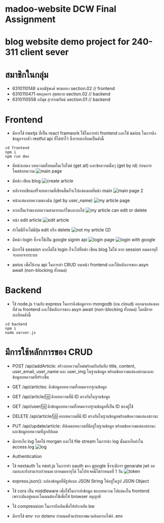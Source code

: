 # madoo-website DCW Final Assignment
# blog website demo project for 240-311 client sever

# สมาชิกในกลุ่ม
- 6310110148 นายณัฐพงศ์ พรมทอง  section.02		// frontend
- 6310110471 ศหฤงคาร สุขสบาย	section.02 	  	// backend
- 6310110558 อภิมุข สุวรรณรัตน์	section.01		    // backend

# Frontend
- มีการใช้ nextjs ที่เป็น react framwork ใช้ในการทำ frontend เเละใช้ axios ในการดึงข้อมูลจากตัว restful api ที่ได้ทำไว้ ซึ่งรายละเอียดเป็นดังนี้

```
cd frontend
npm i
npm run dev
```
- มีหน้าเเสดง บทความทั้งหมดในเว็บไซต์ (get all) เเละข้อความนั้นๆ (get by id) ก่อนการโพสต์บทความ
![main page](https://user-images.githubusercontent.com/89448778/224480033-ebe20981-4b58-4875-b833-07cf1b4be225.png)


- มีหน้า เขียน blog
![create article](https://user-images.githubusercontent.com/89448778/224480217-25be5252-aa5e-4ffa-82bf-bb2da4182d47.png)

- หลังจากเขียนเสร็จบทความที่เขียนขึ้นก็จะไปเเสดงผลที่หน้า main
![main page 2](https://user-images.githubusercontent.com/89448778/224481334-88c85251-5bad-4b3f-8590-0f0c6a3758a4.png)

- หน้าเเสดงบทความของฉัน (get by user_name)
![my article page](https://user-images.githubusercontent.com/89448778/224480050-14684e4d-0399-4284-8862-6cf34763ec33.png)

- หากเป็นเจ้าของบทความสามารถเเก้ไขเเละลบได้
![my article can edit or delete](https://user-images.githubusercontent.com/89448778/224480111-8c72cc59-fb46-4c2d-8e2d-307dd8b8ab07.png)

- หน้า edit article 
![edit article](https://user-images.githubusercontent.com/89448778/224480070-5b677ff9-b950-4327-9e64-0a57b9798b8b.png)

- ถ้าไม่มีก็จะไม่มีปุ่ม edit หรือ delete
![not my article (2)](https://user-images.githubusercontent.com/89448778/224480187-e721396f-9c39-4f52-9212-bb800702d502.png)

- มีหน้า login ซึ่งจะใช้เป็น google signin api
![login page](https://user-images.githubusercontent.com/89448778/224480281-9f20ba02-3ef6-48b5-82e1-34032f6bad86.png)
![login with google](https://user-images.githubusercontent.com/89448778/224480257-076dc020-5b55-4f1d-bbe2-eca0aa563dec.png)

- มีการใช้ session หากไม่ได้ login ก็จะไปที่หน้า เขียน blog ไม่ได้ หาก session หมดอายุก็จะออกจากระบบ
- axios เพื่อใช้งาน api ในการทำ CRUD บนหน้า frontend เเละใช้หลักการของ asyn await (non-blocking ทั้งหมด)

# Backend
- ใช้ node.js ร่วมกับ express ในการดึงข้อมูลจาก mongodb (บน cloud) ออกมาเเสดงผลที่ส่วน frontend เเละใช้หลักการของ asyn await (non-blocking ทั้งหมด) โดยมีรายละเอียดดังนี้

```
cd backend
npm i
node server.js
```
# มีการใช้หลักการของ CRUD
- POST /api/addArticle: สร้างบทความใหม่พร้อมกับบันทึก title, content, user_email, user_name และ user_img ในฐานข้อมูล พร้อมข้อความแสดงสถานะและข้อมูลบทความที่สร้างขึ้น
- GET /api/articles: ดึงข้อมูลบทความทั้งหมดจากฐานข้อมูล
- GET /api/article/:id: ดึงบทความที่มี ID ตรงกันในฐานข้อมูล
- GET /api/user/:id: ดึงข้อมูลบทความทั้งหมดจากฐานข้อมูลที่เป็น ID ของผู้ใช้
- DELETE /api/article/:id: ลบบทความที่มี ID ตรงกันในฐานข้อมูลพร้อมข้อความแสดงสถานะ
- PUT /api/update/article: อัปเดตบทความที่มีอยู่ในฐานข้อมูล พร้อมข้อความแสดงสถานะและข้อมูลบทความที่ถูกอัปเดต

- มีการเก็บ log โดยใช้ morgan เเละใช้ file stream ในการนำ log นั้นมาเก็บค่าใน access.log
![log](https://user-images.githubusercontent.com/89448778/224479679-dfdec40c-cd29-41a5-bfa3-9cf164fd78b5.png)

- Authentication
- ใช้ nextauth ใน next.js ในการทำ oauth ของ google ซึ่งจะมีการ genarate jwt ออกมาเเละยังสามารถกำหนดเวลาหมดอายุได้ ในโปรเจคนี้ได้กำหนดที่ 1 วัน
![token](https://user-images.githubusercontent.com/89448778/224479743-ed8071be-9ff7-4d98-a422-3e9bda6c5f56.png)

- express.json(): แปลงข้อมูลที่มีรูปแบบ JSON String ให้อยู่ในรูป JSON Object
- ใช้ cors เป็น middleware เพื่อใช้ในการส่งข้อมูล ของบทความ ไปแสดงใน frontend เพราะมันอยู่คนละโดเมนต้องใช้เพื่อให้ browser อนุญาติ
- ใช้ compression ในการบีบอัดเพื่อให้ประหยัด bw
- มีการใช้ env จาก dotenv กำหนดตัวแปรสภาพแวดล้อมจากไฟล์ .env





